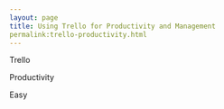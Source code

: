 ```yaml
---
layout: page
title: Using Trello for Productivity and Management
permalink:trello-productivity.html
---
```


Trello


Productivity


Easy
